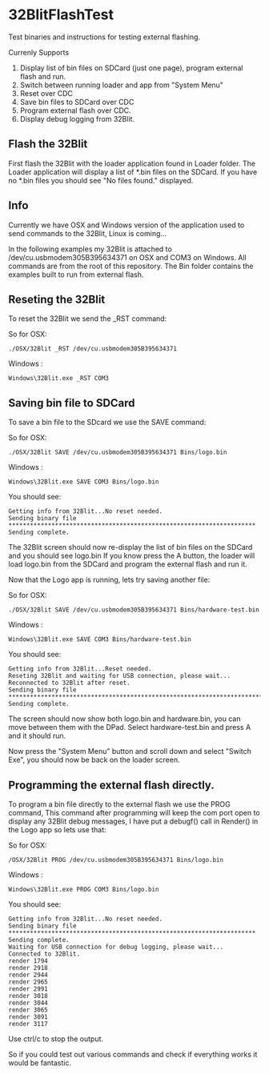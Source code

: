 # 32BlitFlashTest
Test binaries and instructions for testing external flashing.

Currenly Supports
1. Display list of bin files on SDCard (just one page), program external flash and run.
2. Switch between running loader and app from "System Menu"
3. Reset over CDC
4. Save bin files to SDCard over CDC
5. Program external flash over CDC.
6. Display debug logging from 32Blit.

## Flash the 32Blit

First flash the 32Blit with the loader application found in Loader folder.
The Loader application will display a list of *.bin files on the SDCard.
If you have no *.bin files you should see "No files found." displayed.


## Info

Currently we have OSX and Windows version of the application used to send commands to the 32Blit, Linux is coming...

In the following examples my 32Blit is attached to /dev/cu.usbmodem305B395634371 on OSX and COM3 on Windows.
All commands are from the root of this repository.
The Bin folder contains the examples built to run from external flash.


## Reseting the 32Blit

To reset the 32Blit we send the _RST command:

So for OSX: 
```
./OSX/32Blit _RST /dev/cu.usbmodem305B395634371
```
Windows : 
```
Windows\32Blit.exe _RST COM3
```


## Saving bin file to SDCard
To save a bin file to the SDcard we use the SAVE command:

So for OSX: 
```
./OSX/32Blit SAVE /dev/cu.usbmodem305B395634371 Bins/logo.bin
```
Windows : 
```
Windows\32Blit.exe SAVE COM3 Bins/logo.bin
```

You should see:
```
Getting info from 32Blit...No reset needed.
Sending binary file *********************************************************************
Sending complete.
```

The 32Blit screen should now re-display the list of bin files on the SDCard and you should see logo.bin
If you know press the A button, the loader will load logo.bin from the SDCard and program the external flash and run it.



Now that the Logo app is running, lets try saving another file:

So for OSX: 
```
./OSX/32Blit SAVE /dev/cu.usbmodem305B395634371 Bins/hardware-test.bin
```
Windows : 
```
Windows\32Blit.exe SAVE COM3 Bins/hardware-test.bin
```

You should see:
```
Getting info from 32Blit...Reset needed.
Reseting 32Blit and waiting for USB connection, please wait...
Reconnected to 32Blit after reset.
Sending binary file ***********************************************************************
Sending complete.
```

The screen should now show both logo.bin and hardware.bin, you can move between them with the DPad.
Select hardware-test.bin and press A and it should run.

Now press the "System Menu" button and scroll down and select "Switch Exe", you should now be back on the loader screen.


## Programming the external flash directly.

To program a bin file directly to the external flash we use the PROG command,
This command after programming will keep the com port open to display any
32Blit debug messages, I have put a debugf() call in Render() in the Logo app so lets use that:

So for OSX: 
```
/OSX/32Blit PROG /dev/cu.usbmodem305B395634371 Bins/logo.bin
```
Windows : 
```
Windows\32Blit.exe PROG COM3 Bins/logo.bin
```

You should see:
```
Getting info from 32Blit...No reset needed.
Sending binary file *********************************************************************
Sending complete.
Waiting for USB connection for debug logging, please wait...
Connected to 32Blit.
render 1794
render 2918
render 2944
render 2965
render 2991
render 3018
render 3044
render 3065
render 3091
render 3117
```

Use ctrl/c to stop the output.


So if you could test out various commands and check if everything works it would be fantastic.










 


